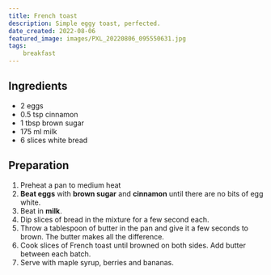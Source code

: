 ```yaml
---
title: French toast
description: Simple eggy toast, perfected.
date_created: 2022-08-06
featured_image: images/PXL_20220806_095550631.jpg
tags:
    breakfast
---
```


## Ingredients

- 2 eggs
- 0.5 tsp cinnamon
- 1 tbsp brown sugar
- 175 ml milk
- 6 slices white bread

## Preparation

1. Preheat a pan to medium heat
2. **Beat eggs** with **brown sugar** and **cinnamon** until there are no bits of egg white.
3. Beat in **milk**.
4. Dip slices of bread in the mixture for a few second each.
5. Throw a tablespoon of butter in the pan and give it a few seconds to brown. The butter makes all the difference.
6. Cook slices of French toast until browned on both sides. Add butter between each batch.
7. Serve with maple syrup, berries and bananas.

